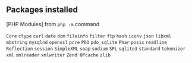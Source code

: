 ## Packages installed

[PHP Modules] from `php -m` command

`Core` `ctype` `curl` `date` `dom` `fileinfo` `filter` `ftp` `hash` `iconv` `json` `libxml` `mbstring` `mysqlnd` `openssl` `pcre` `PDO` `pdo_sqlite` `Phar` `posix` `readline` `Reflection` `session` `SimpleXML` `soap` `sodium` `SPL` `sqlite3` `standard` `tokenizer` `xml` `xmlreader` `xmlwriter` `Zend OPcache` `zlib`

